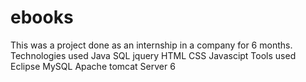 # ebooks
This was a project done as an internship in a company for 6 months.
Technologies used
Java
SQL
jquery
HTML
CSS
Javascipt
Tools used
Eclipse
MySQL
Apache tomcat Server 6
